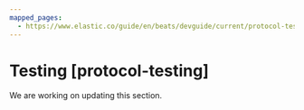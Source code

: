 ```yaml
---
mapped_pages:
  - https://www.elastic.co/guide/en/beats/devguide/current/protocol-testing.html
---
```


# Testing [protocol-testing]

We are working on updating this section.

